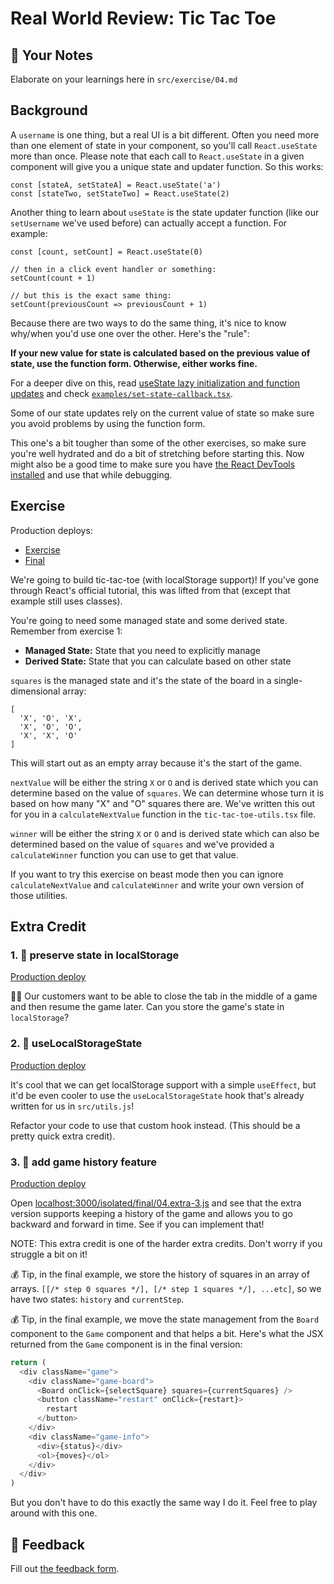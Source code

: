 # Real World Review: Tic Tac Toe

## 📝 Your Notes

Elaborate on your learnings here in `src/exercise/04.md`

## Background

A `username` is one thing, but a real UI is a bit different. Often you need more
than one element of state in your component, so you'll call `React.useState`
more than once. Please note that each call to `React.useState` in a given
component will give you a unique state and updater function. So this works:

```tsx
const [stateA, setStateA] = React.useState('a')
const [stateTwo, setStateTwo] = React.useState(2)
```

Another thing to learn about `useState` is the state updater function (like our
`setUsername` we've used before) can actually accept a function. For example:

```tsx
const [count, setCount] = React.useState(0)

// then in a click event handler or something:
setCount(count + 1)

// but this is the exact same thing:
setCount(previousCount => previousCount + 1)
```

Because there are two ways to do the same thing, it's nice to know why/when
you'd use one over the other. Here's the "rule":

**If your new value for state is calculated based on the previous value of
state, use the function form. Otherwise, either works fine.**

For a deeper dive on this, read
[useState lazy initialization and function updates](https://kentcdodds.com/blog/use-state-lazy-initialization-and-function-updates)
and check
[`examples/set-state-callback.tsx`](http://localhost:3000/isolated/examples/set-state-callback.tsx).

Some of our state updates rely on the current value of state so make sure you
avoid problems by using the function form.

This one's a bit tougher than some of the other exercises, so make sure you're
well hydrated and do a bit of stretching before starting this. Now might also be
a good time to make sure you have
[the React DevTools installed](https://chrome.google.com/webstore/detail/react-developer-tools/fmkadmapgofadopljbjfkapdkoienihi)
and use that while debugging.

## Exercise

Production deploys:

- [Exercise](https://react-hooks-next.netlify.app/isolated/exercise/04.tsx)
- [Final](https://react-hooks-next.netlify.app/isolated/final/04.tsx)

We're going to build tic-tac-toe (with localStorage support)! If you've gone
through React's official tutorial, this was lifted from that (except that
example still uses classes).

You're going to need some managed state and some derived state. Remember from
exercise 1:

- **Managed State:** State that you need to explicitly manage
- **Derived State:** State that you can calculate based on other state

`squares` is the managed state and it's the state of the board in a
single-dimensional array:

```
[
  'X', 'O', 'X',
  'X', 'O', 'O',
  'X', 'X', 'O'
]
```

This will start out as an empty array because it's the start of the game.

`nextValue` will be either the string `X` or `O` and is derived state which you
can determine based on the value of `squares`. We can determine whose turn it is
based on how many "X" and "O" squares there are. We've written this out for you
in a `calculateNextValue` function in the `tic-tac-toe-utils.tsx` file.

`winner` will be either the string `X` or `O` and is derived state which can
also be determined based on the value of `squares` and we've provided a
`calculateWinner` function you can use to get that value.

If you want to try this exercise on beast mode then you can ignore
`calculateNextValue` and `calculateWinner` and write your own version of those
utilities.

## Extra Credit

### 1. 💯 preserve state in localStorage

[Production deploy](https://react-hooks-next.netlify.app/isolated/final/04.extra-1.tsx)

👨‍💼 Our customers want to be able to close the tab in the middle of a game and
then resume the game later. Can you store the game's state in `localStorage`?

### 2. 💯 useLocalStorageState

[Production deploy](https://react-hooks-next.netlify.app/isolated/final/04.extra-2.tsx)

It's cool that we can get localStorage support with a simple `useEffect`, but
it'd be even cooler to use the `useLocalStorageState` hook that's already
written for us in `src/utils.js`!

Refactor your code to use that custom hook instead. (This should be a pretty
quick extra credit).

### 3. 💯 add game history feature

[Production deploy](https://react-hooks-next.netlify.app/isolated/final/04.extra-3.tsx)

Open
[localhost:3000/isolated/final/04.extra-3.js](http://localhost:3000/isolated/final/04.extra-3.js)
and see that the extra version supports keeping a history of the game and allows
you to go backward and forward in time. See if you can implement that!

NOTE: This extra credit is one of the harder extra credits. Don't worry if you
struggle a bit on it!

💰 Tip, in the final example, we store the history of squares in an array of
arrays. `[[/* step 0 squares */], [/* step 1 squares */], ...etc]`, so we have
two states: `history` and `currentStep`.

💰 Tip, in the final example, we move the state management from the `Board`
component to the `Game` component and that helps a bit. Here's what the JSX
returned from the `Game` component is in the final version:

```javascript
return (
  <div className="game">
    <div className="game-board">
      <Board onClick={selectSquare} squares={currentSquares} />
      <button className="restart" onClick={restart}>
        restart
      </button>
    </div>
    <div className="game-info">
      <div>{status}</div>
      <ol>{moves}</ol>
    </div>
  </div>
)
```

But you don't have to do this exactly the same way I do it. Feel free to play
around with this one.

## 🦉 Feedback

Fill out
[the feedback form](https://ws.kcd.im/?ws=React%20Hooks%20%F0%9F%8E%A3&e=04%3A%20Real%20World%20Review%3A%20Tic%20Tac%20Toe&em=lethang7794%40gmail.com).
